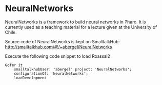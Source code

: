 # NeuralNetworks

NeuralNetworks is a framework to build neural networks in Pharo. It is currently used as a teaching material for a lecture given at the University of Chile.

Source code of NeuralNetworks is kept on SmalltalkHub: http://smalltalkhub.com/#!/~abergel/NeuralNetworks

Execute the following code snippet to load Roassal2
```Smalltalk
Gofer it
    smalltalkhubUser: 'abergel' project: 'NeuralNetworks';
    configurationOf: 'NeuralNetworks';
    loadDevelopment
```
